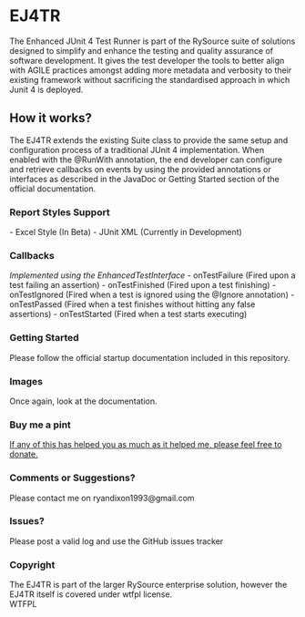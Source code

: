 # EJ4TR
The Enhanced JUnit 4 Test Runner is part of the RySource suite of solutions designed to simplify and
enhance the testing and quality assurance of software development. It gives the test developer the
tools to better align with AGILE practices amongst adding more metadata and verbosity to their
existing framework without sacrificing the standardised approach in which Junit 4 is deployed.

<h2>How it works?</h2>
The EJ4TR extends the existing Suite class to provide the same setup and configuration process of a
traditional JUnit 4 implementation. When enabled with the @RunWith annotation, the end
developer can configure and retrieve callbacks on events by using the provided annotations or
interfaces as described in the JavaDoc or Getting Started section of the official documentation.

<h3>Report Styles Support</h3>
- Excel Style (In Beta)
- JUnit XML (Currently in Development)

<h3>Callbacks</h3>
<i>Implemented using the EnhancedTestInterface</i>
- onTestFailure (Fired upon a test failing an assertion)
- onTestFinished (Fired upon a test finishing)
- onTestIgnored (Fired when a test is ignored using the @Ignore annotation)
- onTestPassed (Fired when a test finishes without hitting any false assertions)
- onTestStarted (Fired when a test starts executing)

<h3>Getting Started</h3>
Please follow the official startup documentation included in this repository.

<h3>Images</h3>
Once again, look at the documentation.

<h3>Buy me a pint</h3>
<a href="https://www.paypal.com/cgi-bin/webscr?cmd=_donations&business=ryandixon1993%40gmail%2ecom&lc=GB&item_name=RySource%20JUnit%204%20Test%20Runner%20%2d%20Donations&no_note=0&currency_code=GBP&bn=PP%2dDonationsBF%3abtn_donate_SM%2egif%3aNonHostedGuest">If any of this has helped you as much as it helped me, please feel free to donate.</a>


<h3>Comments or Suggestions?</h3>
Please contact me on ryandixon1993@gmail.com

<h3>Issues?</h3>
Please post a valid log and use the GitHub issues tracker

<h3>Copyright</h3>
The EJ4TR is part of the larger RySource enterprise solution, however the EJ4TR itself is covered under wtfpl license.
<br />
<a href="http://www.wtfpl.net/"><img
       src="http://www.wtfpl.net/wp-content/uploads/2012/12/wtfpl-badge-4.png"
       width="80" height="15" alt="WTFPL" /></a>
